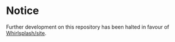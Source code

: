 # Notice
Further development on this repository has been halted in favour of [Whirlsplash/site](https://github.com/Whirlsplash/site).
